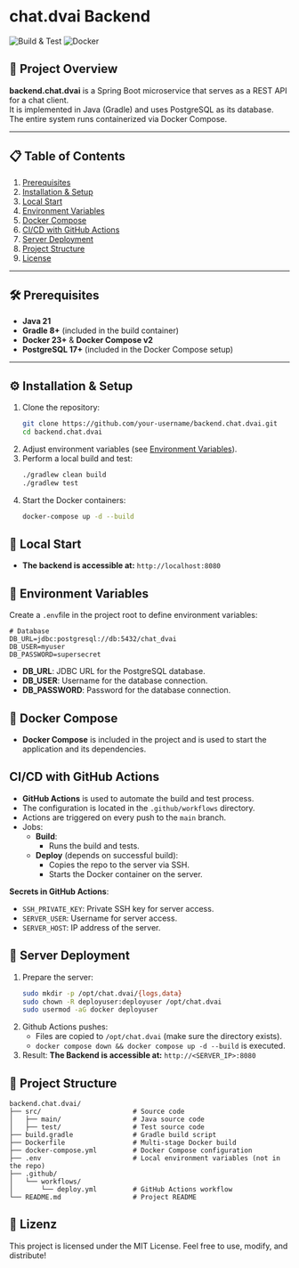 # chat.dvai Backend

![Build & Test](https://img.shields.io/badge/build-passing-brightgreen)
![Docker](https://img.shields.io/badge/docker-enabled-blue)

## 🚀 Project Overview

**backend.chat.dvai** is a Spring Boot microservice that serves as a REST API for a chat client.  
It is implemented in Java (Gradle) and uses PostgreSQL as its database. The entire system runs containerized via Docker Compose.

---

## 📋 Table of Contents

1. [Prerequisites](#-prerequisites)
2. [Installation & Setup](#-installation--setup)
3. [Local Start](#-local-start)
4. [Environment Variables](#-environment-variables)
5. [Docker Compose](#-docker-compose)
6. [CI/CD with GitHub Actions](#-cicd-with-github-actions)
7. [Server Deployment](#-server-deployment)
8. [Project Structure](#-project-structure)
9. [License](#-license)

---

## 🛠️ Prerequisites

- **Java 21**
- **Gradle 8+** (included in the build container)
- **Docker 23+** & **Docker Compose v2**
- **PostgreSQL 17+** (included in the Docker Compose setup)

---

## ⚙️ Installation & Setup

1. Clone the repository:
   ```bash
   git clone https://github.com/your-username/backend.chat.dvai.git
   cd backend.chat.dvai
    ```
2. Adjust environment variables (see  [Environment Variables](#-environment-variables)).
3. Perform a local build and test:
   ```bash
   ./gradlew clean build
   ./gradlew test
   ```
4. Start the Docker containers:
   ```bash
   docker-compose up -d --build
   ```
## 🚦 Local Start
 - **The backend is accessible at:** `http://localhost:8080`

## 🔑 Environment Variables
Create a `.env`file in the project root to define environment variables:
```dotenv
# Database
DB_URL=jdbc:postgresql://db:5432/chat_dvai
DB_USER=myuser
DB_PASSWORD=supersecret
```
- **DB_URL**: JDBC URL for the PostgreSQL database.
- **DB_USER**: Username for the database connection.
- **DB_PASSWORD**: Password for the database connection.

## 🐳 Docker Compose
- **Docker Compose** is included in the project and is used to start the application and its dependencies.

## CI/CD with GitHub Actions
- **GitHub Actions** is used to automate the build and test process.
- The configuration is located in the `.github/workflows` directory.
- Actions are triggered on every push to the `main` branch.
- Jobs:
  - **Build**:
    - Runs the build and tests.
  - **Deploy** (depends on successful build):
    - Copies the repo to the server via SSH.
    - Starts the Docker container on the server.

**Secrets in GitHub Actions**:
- `SSH_PRIVATE_KEY`: Private SSH key for server access.
- `SERVER_USER`: Username for server access.
- `SERVER_HOST`: IP address of the server.

## 🚀 Server Deployment
1. Prepare the server:
   ```bash
   sudo mkdir -p /opt/chat.dvai/{logs,data}
   sudo chown -R deployuser:deployuser /opt/chat.dvai
   sudo usermod -aG docker deployuser
    ```
2. Github Actions pushes:
    - Files are copied to `/opt/chat.dvai` (make sure the directory exists).
    - `docker compose down && docker compose up -d --build` is executed.
3. Result:
   **The Backend is accessible at:** `http://<SERVER_IP>:8080`

## 📂 Project Structure
```plaintext
backend.chat.dvai/
├── src/                       # Source code
│   ├── main/                  # Java source code
│   ├── test/                  # Test source code
├── build.gradle               # Gradle build script
├── Dockerfile                 # Multi-stage Docker build
├── docker-compose.yml         # Docker Compose configuration
├── .env                       # Local environment variables (not in the repo)
├── .github/
│   └── workflows/
│       └── deploy.yml         # GitHub Actions workflow
└── README.md                  # Project README
```
## 📜 Lizenz
This project is licensed under the MIT License.
Feel free to use, modify, and distribute!

